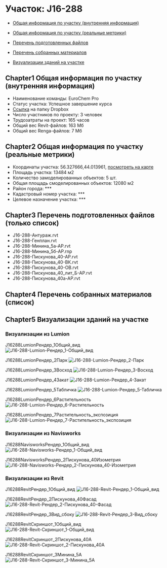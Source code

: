 # Участок: J16-288

* [Общая информация по участку (внутренняя информация)](#Chapter1)

* [Общая информация по участку (реальные метрики)](#Chapter2)

* [Перечень подготовленных файлов](#Chapter3)

* [Перечень собранных материалов](#Chapter4)

* [Визуализации зданий на участке](#Chapter5)

## <a id="test">Chapter1</a> Общая информация по участку (внутренняя информация)
+ Наименование команды: EuroChem Pro
+ Статус участка: Успешное завершение курса
+ [Ссылка](https://www.dropbox.com/sh/wvvgv1nw1iqred9/AABky8PKVXXBr1Mk7wIg71FSa/J16_288?dl=0) на папку Dropbox
+ Число участников по проекту: 3 человек
+ Трудозатраты на проект: 165 часов
+ Общий вес Revit-файлов: 163 Мб
+ Общий вес Renga-файлов: 7 Мб
## <a id="test">Chapter2</a> Общая информация по участку (реальные метрики)
+ Координаты участка: 56.327666,44.013961, [посмотреть на карте](https://yandex.ru/maps/47/nizhny-novgorod/?ll=56.327666%2C44.013961&z=19)
+ Площадь участка: 13484 м2
+ Количество замоделированных объектов: 5 шт.
+ Общая площадь смоделированных объектов: 12080 м2
+ Район города: *** 
+ Кадастровый номер участка: *** 
+ Целевое назначение участка: *** 
## <a id="test">Chapter3</a> Перечень подготовленных файлов (только список)
+ J16-288-Антураж.rvt
+ J16-288-Генплан.rvt
+ J16-288-Минина_5а-АР.rvt
+ J16-288-Минина_5б-АР.rnp
+ J16-288-Пискунова_40-АР.rvt
+ J16-288-Пискунова_40-ВК.rvt
+ J16-288-Пискунова_40-ОВ.rvt
+ J16-288-Пискунова_40_лит_Б-АР.rvt
+ J16-288-Пискунова_40а-АР.rvt
## <a id="test">Chapter4</a> Перечень собранных материалов (список)
## <a id="test">Chapter5</a> Визуализации зданий на участке
### Визуализации из Lumion
J16288LumionРендер_1Общий_вид
![J16-288-Lumion-Рендер_1-Общий_вид](/Images/J16_288/J16-288-Lumion-Рендер_1-Общий_вид_Compressed.jpg)

J16288LumionРендер_2Парк
![J16-288-Lumion-Рендер_2-Парк](/Images/J16_288/J16-288-Lumion-Рендер_2-Парк_Compressed.jpg)

J16288LumionРендер_3Восход
![J16-288-Lumion-Рендер_3-Восход](/Images/J16_288/J16-288-Lumion-Рендер_3-Восход_Compressed.jpg)

J16288LumionРендер_4Закат
![J16-288-Lumion-Рендер_4-Закат](/Images/J16_288/J16-288-Lumion-Рендер_4-Закат_Compressed.jpg)

J16288LumionРендер_5Табличка
![J16-288-Lumion-Рендер_5-Табличка](/Images/J16_288/J16-288-Lumion-Рендер_5-Табличка_Compressed.jpg)

J16288LumionРендер_6Растительность
![J16-288-Lumion-Рендер_6-Растительность](/Images/J16_288/J16-288-Lumion-Рендер_6-Растительность_Compressed.jpg)

J16288LumionРендер_7Растительность_экспозиция
![J16-288-Lumion-Рендер_7-Растительность_экспозиция](/Images/J16_288/J16-288-Lumion-Рендер_7-Растительность_экспозиция_Compressed.jpg)

### Визуализации из Navisworks
J16288NavisworksРендер_1Общий_вид
![J16-288-Navisworks-Рендер_1-Общий_вид](/Images/J16_288/J16-288-Navisworks-Рендер_1-Общий_вид_Compressed.jpg)

J16288NavisworksРендер_2Пискунова_40Изометрия
![J16-288-Navisworks-Рендер_2-Пискунова_40-Изометрия](/Images/J16_288/J16-288-Navisworks-Рендер_2-Пискунова_40-Изометрия_Compressed.jpg)

### Визуализации из Revit
J16288RevitРендер_1Общий_вид
![J16-288-Revit-Рендер_1-Общий_вид](/Images/J16_288/J16-288-Revit-Рендер_1-Общий_вид_Compressed.jpg)

J16288RevitРендер_2Пискунова_40Фасад
![J16-288-Revit-Рендер_2-Пискунова_40-Фасад](/Images/J16_288/J16-288-Revit-Рендер_2-Пискунова_40-Фасад_Compressed.jpg)

J16288RevitРендер_3Вид_сбоку
![J16-288-Revit-Рендер_3-Вид_сбоку](/Images/J16_288/J16-288-Revit-Рендер_3-Вид_сбоку_Compressed.jpg)

J16288RevitСкриншот_1Общий_вид
![J16-288-Revit-Скриншот_1-Общий_вид](/Images/J16_288/J16-288-Revit-Скриншот_1-Общий_вид_Compressed.jpg)

J16288RevitСкриншот_2Пискунова_40А
![J16-288-Revit-Скриншот_2-Пискунова_40А](/Images/J16_288/J16-288-Revit-Скриншот_2-Пискунова_40А_Compressed.jpg)

J16288RevitСкриншот_3Минина_5А
![J16-288-Revit-Скриншот_3-Минина_5А](/Images/J16_288/J16-288-Revit-Скриншот_3-Минина_5А_Compressed.jpg)

